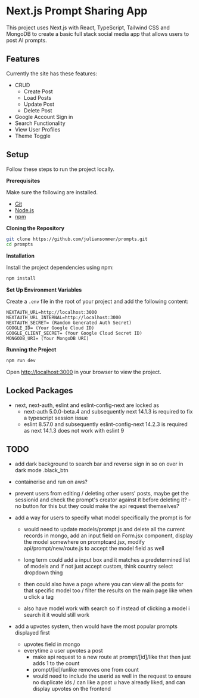 # Next.js Prompt Sharing App

This project uses Next.js with React, TypeScript, Tailwind CSS and MongoDB to create a basic full stack social media app that allows users to post AI prompts.

## Features

Currently the site has these features:

- CRUD
  - Create Post
  - Load Posts
  - Update Post
  - Delete Post
- Google Account Sign in
- Search Functionality
- View User Profiles
- Theme Toggle

## Setup

Follow these steps to run the project locally.

**Prerequisites**

Make sure the following are installed.

- [Git](https://git-scm.com/)
- [Node.js](https://nodejs.org/en)
- [npm](https://www.npmjs.com/)

**Cloning the Repository**

```bash
git clone https://github.com/juliansommer/prompts.git
cd prompts
```

**Installation**

Install the project dependencies using npm:

```bash
npm install
```

**Set Up Environment Variables**

Create a `.env` file in the root of your project and add the following content:

```env
NEXTAUTH_URL=http://localhost:3000
NEXTAUTH_URL_INTERNAL=http://localhost:3000
NEXTAUTH_SECRET= (Random Generated Auth Secret)
GOOGLE_ID= (Your Google Cloud ID)
GOOGLE_CLIENT_SECRET= (Your Google Cloud Secret ID)
MONGODB_URI= (Your MongoDB URI)
```

**Running the Project**

```bash
npm run dev
```

Open [http://localhost:3000](http://localhost:3000) in your browser to view the project.

## Locked Packages

- next, next-auth, eslint and eslint-config-next are locked as
  - next-auth 5.0.0-beta.4 and subsequently next 14.1.3 is required to fix a typescript session issue
  - eslint 8.57.0 and subsequently eslint-config-next 14.2.3 is required as next 14.1.3 does not work with eslint 9

## TODO

- add dark background to search bar and reverse sign in so on over in dark mode .black_btn

- containerise and run on aws?

- prevent users from editing / deleting other users' posts, maybe get the sessionid and check the prompt's creator against it before deleting it? - no button for this but they could make the api request themselves?

- add a way for users to specify what model specifically the prompt is for

  - would need to update models/prompt.js and delete all the current records in mongo, add an input field on Form.jsx component, display the model somewhere on promptcard.jsx, modify api/prompt/new/route.js to accept the model field as well

  - long term could add a input box and it matches a predetermined list of models and if not just accept custom, think country select dropdown thing

  - then could also have a page where you can view all the posts for that specific model too / filter the results on the main page like when u click a tag

  - also have model work with search so if instead of clicking a model i search it it would still work

- add a upvotes system, then would have the most popular prompts displayed first

  - upvotes field in mongo
  - everytime a user upvotes a post
    - make api request to a new route at prompt/[id]/like that then just adds 1 to the count
    - prompt/[id]/unlike removes one from count
    - would need to include the userid as well in the request to ensure no duplicate ids / can like a post u have already liked, and can display upvotes on the frontend
